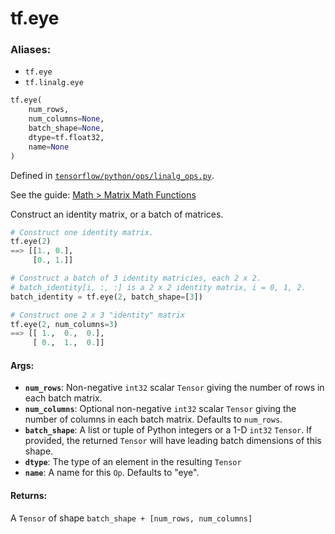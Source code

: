 <div itemscope itemtype="http://developers.google.com/ReferenceObject">
<meta itemprop="name" content="tf.eye" />
<meta itemprop="path" content="Stable" />
</div>

# tf.eye

### Aliases:

* `tf.eye`
* `tf.linalg.eye`

``` python
tf.eye(
    num_rows,
    num_columns=None,
    batch_shape=None,
    dtype=tf.float32,
    name=None
)
```



Defined in [`tensorflow/python/ops/linalg_ops.py`](https://www.tensorflow.org/code/tensorflow/python/ops/linalg_ops.py).

See the guide: [Math > Matrix Math Functions](../../../api_guides/python/math_ops.md#Matrix_Math_Functions)

Construct an identity matrix, or a batch of matrices.

```python
# Construct one identity matrix.
tf.eye(2)
==> [[1., 0.],
     [0., 1.]]

# Construct a batch of 3 identity matricies, each 2 x 2.
# batch_identity[i, :, :] is a 2 x 2 identity matrix, i = 0, 1, 2.
batch_identity = tf.eye(2, batch_shape=[3])

# Construct one 2 x 3 "identity" matrix
tf.eye(2, num_columns=3)
==> [[ 1.,  0.,  0.],
     [ 0.,  1.,  0.]]
```

#### Args:

* <b>`num_rows`</b>: Non-negative `int32` scalar `Tensor` giving the number of rows
    in each batch matrix.
* <b>`num_columns`</b>: Optional non-negative `int32` scalar `Tensor` giving the number
    of columns in each batch matrix.  Defaults to `num_rows`.
* <b>`batch_shape`</b>:  A list or tuple of Python integers or a 1-D `int32` `Tensor`.
    If provided, the returned `Tensor` will have leading batch dimensions of
    this shape.
* <b>`dtype`</b>:  The type of an element in the resulting `Tensor`
* <b>`name`</b>:  A name for this `Op`.  Defaults to "eye".


#### Returns:

A `Tensor` of shape `batch_shape + [num_rows, num_columns]`